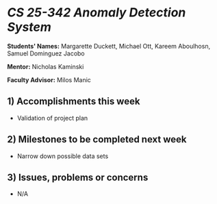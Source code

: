 # *CS 25-342 Anomaly Detection System*

**Students' Names:**
Margarette Duckett, Michael Ott, Kareem Aboulhosn, Samuel Dominguez Jacobo

**Mentor:**
Nicholas Kaminski 

**Faculty Advisor:**
Milos Manic

## 1) Accomplishments this week ##
   - Validation of project plan

## 2) Milestones to be completed next week ##
   - Narrow down possible data sets

## 3) Issues, problems or concerns ##
   - N/A
   


